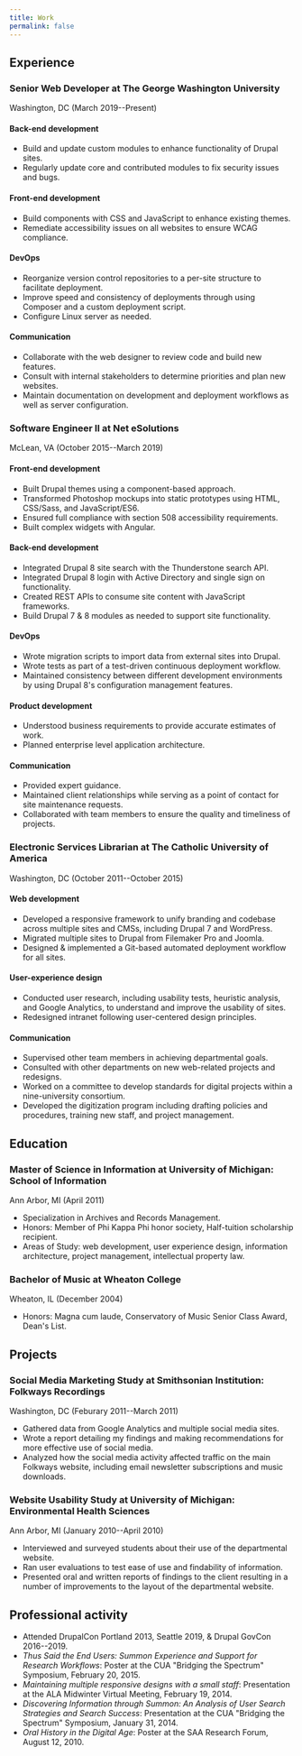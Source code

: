 ```yaml
---
title: Work
permalink: false
---
```


## Experience

### Senior Web Developer at The George Washington University

Washington, DC (March 2019--Present)

#### Back-end development

- Build and update custom modules to enhance functionality of Drupal sites.
- Regularly update core and contributed modules to fix security issues and bugs.

#### Front-end development

- Build components with CSS and JavaScript to enhance existing themes.
- Remediate accessibility issues on all websites to ensure WCAG compliance.

#### DevOps

- Reorganize version control repositories to a per-site structure to facilitate deployment.
- Improve speed and consistency of deployments through using Composer and a custom deployment script.
- Configure Linux server as needed.

#### Communication

- Collaborate with the web designer to review code and build new features.
- Consult with internal stakeholders to determine priorities and plan new websites.
- Maintain documentation on development and deployment workflows as well as server configuration.

### Software Engineer II at Net eSolutions

McLean, VA (October 2015--March 2019)

#### Front-end development

- Built Drupal themes using a component-based approach.
- Transformed Photoshop mockups into static prototypes using HTML, CSS/Sass, and JavaScript/ES6.
- Ensured full compliance with section 508 accessibility requirements.
- Built complex widgets with Angular.

#### Back-end development

- Integrated Drupal 8 site search with the Thunderstone search API.
- Integrated Drupal 8 login with Active Directory and single sign on functionality.
- Created REST APIs to consume site content with JavaScript frameworks.
- Build Drupal 7 & 8 modules as needed to support site functionality.

#### DevOps

- Wrote migration scripts to import data from external sites into Drupal.
- Wrote tests as part of a test-driven continuous deployment workflow.
- Maintained consistency between different development environments by using Drupal 8's configuration management features.

#### Product development

- Understood business requirements to provide accurate estimates of work.
- Planned enterprise level application architecture.

#### Communication

- Provided expert guidance.
- Maintained client relationships while serving as a point of contact for site maintenance requests.
- Collaborated with team members to ensure the quality and timeliness of projects.

### Electronic Services Librarian at The Catholic University of America

Washington, DC (October 2011--October 2015)

#### Web development

- Developed a responsive framework to unify branding and codebase across multiple sites and CMSs, including Drupal 7 and WordPress.
- Migrated multiple sites to Drupal from Filemaker Pro and Joomla.
- Designed & implemented a Git-based automated deployment workflow for all sites.

#### User-experience design

- Conducted user research, including usability tests, heuristic analysis, and Google Analytics, to understand and improve the usability of sites.
- Redesigned intranet following user-centered design principles.

#### Communication

- Supervised other team members in achieving departmental goals.
- Consulted with other departments on new web-related projects and redesigns.
- Worked on a committee to develop standards for digital projects within a nine-university consortium.
- Developed the digitization program including drafting policies and procedures, training new staff, and project management.

## Education

### Master of Science in Information at University of Michigan: School of Information

Ann Arbor, MI (April 2011)

- Specialization in Archives and Records Management.
- Honors: Member of Phi Kappa Phi honor society, Half-tuition scholarship recipient.
- Areas of Study: web development, user experience design, information architecture, project management, intellectual property law.

### Bachelor of Music at Wheaton College

Wheaton, IL (December 2004)

- Honors: Magna cum laude, Conservatory of Music Senior Class Award, Dean's List.

## Projects

### Social Media Marketing Study at Smithsonian Institution: Folkways Recordings

Washington, DC (Feburary 2011--March 2011)

- Gathered data from Google Analytics and multiple social media sites.
- Wrote a report detailing my findings and making recommendations for more effective use of social media.
- Analyzed how the social media activity affected traffic on the main Folkways website, including email newsletter subscriptions and music downloads.

### Website Usability Study at University of Michigan: Environmental Health Sciences

Ann Arbor, MI (January 2010--April 2010)

- Interviewed and surveyed students about their use of the departmental website.
- Ran user evaluations to test ease of use and findability of information.
- Presented oral and written reports of findings to the client resulting in a number of improvements to the layout of the departmental website.

## Professional activity

- Attended DrupalCon Portland 2013, Seattle 2019, & Drupal GovCon 2016--2019.
- _Thus Said the End Users: Summon Experience and Support for Research Workflows_: Poster at the CUA "Bridging the Spectrum" Symposium, February 20, 2015.
- _Maintaining multiple responsive designs with a small staff_: Presentation at the ALA Midwinter Virtual Meeting, February 19, 2014.
- _Discovering Information through Summon: An Analysis of User Search Strategies and Search Success_: Presentation at the CUA "Bridging the Spectrum" Symposium, January 31, 2014.
- _Oral History in the Digital Age_: Poster at the SAA Research Forum, August 12, 2010.
